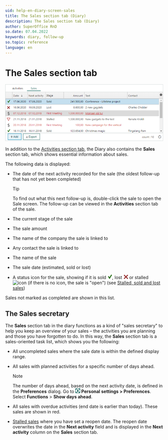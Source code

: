 ```yaml
---
uid: help-en-diary-screen-sales
title: The Sales section tab (Diary)
description: The Sales section tab (Diary)
author: SuperOffice RnD
so.date: 07.04.2022
keywords: diary, follow-up
so.topic: reference
language: en
---
```


# The Sales section tab

![The Sales section tab (Diary) -screenshot][img4]

In addition to the [Activities section tab][1], the Diary also contains the **Sales** section tab, which shows essential information about sales.

The following data is displayed:

* The date of the next activity recorded for the sale (the oldest follow-up that has not yet been completed)

    > [!TIP]
    > To find out what this next follow-up is, double-click the sale to open the Sale screen. The follow-up can be viewed in the **Activities** section tab of the sale.

* The current stage of the sale

* The sale amount

* The name of the company the sale is linked to

* Any contact the sale is linked to

* The name of the sale

* The sale date (estimated, sold or lost)

* A status icon for the sale, showing if it is sold ![icon][img1], lost ![icon][img2] or stalled ![icon][img3] (if there is no icon, the sale is "open") (see [Stalled, sold and lost sales][4])

Sales not marked as completed are shown in this list.

## The Sales secretary

The **Sales** section tab in the diary functions as a kind of "sales secretary" to help you keep an overview of your sales – the activities you are planning and those you have forgotten to do. In this way, the **Sales** section tab is a sales-oriented task list, which shows you the following:

* All uncompleted sales where the sale date is within the defined display range.

* All sales with planned activities for a specific number of days ahead.

    > [!NOTE]
    > The number of days ahead, based on the next activity date, is defined in the **Preferences** dialog. Go to ![icon][img5] **Personal settings > Preferences**. Select **Functions** > **Show days ahead**.

* All sales with overdue activities (end date is earlier than today). These sales are shown in red.

* [Stalled sales][4] where you have set a reopen date. The reopen date overwrites the date in the **Next activity** field and is displayed in the **Next activity** column on the **Sales** section tab.

<!-- Referenced links -->
[1]: activities-tab.md
[4]: ../../../sale/learn/stages.md

<!-- Referenced images -->
[img1]: ../../../../media/icons/sale-sold-details.bmp
[img2]: ../../../../media/icons/sale-lost-details.bmp
[img3]: ../../../../../common/icons/salestalled.png
[img4]: media/sales-detail.bmp
[img5]: ../../../../media/icons/personal-settings-small.png
